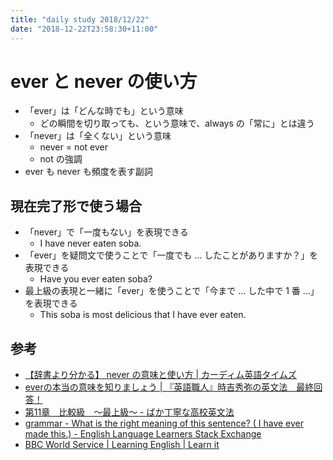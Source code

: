 ```yaml
---
title: "daily study 2018/12/22"
date: "2018-12-22T23:58:30+11:00"
---
```


# ever と never の使い方

- 「ever」は「どんな時でも」という意味
    - どの瞬間を切り取っても、という意味で、always の「常に」とは違う
- 「never」は「全くない」という意味
    - never = not ever
    - not の強調
- ever も never も頻度を表す副詞

## 現在完了形で使う場合

- 「never」で「一度もない」を表現できる
    - I have never eaten soba.
- 「ever」を疑問文で使うことで「一度でも … したことがありますか？」を表現できる
    - Have you ever eaten soba?
- 最上級の表現と一緒に「ever」を使うことで「今まで … した中で 1 番 …」を表現できる
    - This soba is most delicious that I have ever eaten.

## 参考

- [【辞書より分かる】 never の意味と使い方 | カーディム英語タイムズ](https://cardim.org/blog/basic-words/never/)
- [everの本当の意味を知りましょう | 『英語職人』時吉秀弥の英文法　最終回答！](https://ameblo.jp/eigoshokunin-finalanswer/entry-11010461228.html)
- [第11章　比較級　～最上級～ - ばか丁寧な高校英文法](http://www.chachachambo.com/entry/2017/10/01/223154)
- [grammar - What is the right meaning of this sentence? ( I have ever made this.) - English Language Learners Stack Exchange](https://ell.stackexchange.com/questions/129181/what-is-the-right-meaning-of-this-sentence-i-have-ever-made-this)
- [BBC World Service | Learning English | Learn it](http://www.bbc.co.uk/worldservice/learningenglish/grammar/learnit/learnitv352.shtml)

